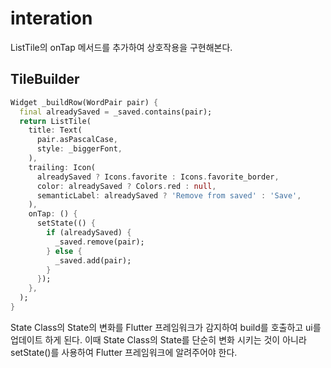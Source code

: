 # interation

ListTile의 onTap 메서드를 추가하여 상호작용을 구현해본다.

## TileBuilder

```Dart
Widget _buildRow(WordPair pair) {
  final alreadySaved = _saved.contains(pair);
  return ListTile(
    title: Text(
      pair.asPascalCase,
      style: _biggerFont,
    ),
    trailing: Icon(
      alreadySaved ? Icons.favorite : Icons.favorite_border,
      color: alreadySaved ? Colors.red : null,
      semanticLabel: alreadySaved ? 'Remove from saved' : 'Save',
    ),
    onTap: () {
      setState(() {
        if (alreadySaved) {
          _saved.remove(pair);
        } else {
          _saved.add(pair);
        }
      });
    },
  );
}
```

State Class의 State의 변화를 Flutter 프레임워크가 감지하여 build를 호출하고 ui를 업데이트 하게 된다.
이때 State Class의 State를 단순히 변화 시키는 것이 아니라 setState()를 사용하여 Flutter 프레임워크에 알려주어야 한다.
